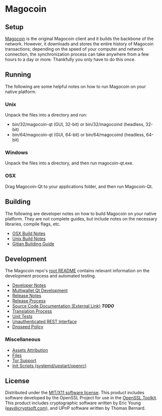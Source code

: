 Magocoin
=====================

Setup
---------------------
[Magocoin](https://magocoinad.network/) is the original Magocoin client and it builds the backbone of the network. However, it downloads and stores the entire history of Magocoin transactions; depending on the speed of your computer and network connection, the synchronization process can take anywhere from a few hours to a day or more. Thankfully you only have to do this once.

Running
---------------------
The following are some helpful notes on how to run Magocoin on your native platform.

### Unix

Unpack the files into a directory and run:

- bin/32/magocoin-qt (GUI, 32-bit) or bin/32/magocoind (headless, 32-bit)
- bin/64/magocoin-qt (GUI, 64-bit) or bin/64/magocoind (headless, 64-bit)

### Windows

Unpack the files into a directory, and then run magocoin-qt.exe.

### OSX

Drag Magocoin-Qt to your applications folder, and then run Magocoin-Qt.

Building
---------------------
The following are developer notes on how to build Magocoin on your native platform. They are not complete guides, but include notes on the necessary libraries, compile flags, etc.

- [OSX Build Notes](build-osx.md)
- [Unix Build Notes](build-unix.md)
- [Gitian Building Guide](gitian-building.md)

Development
---------------------
The Magocoin repo's [root README](https://github.com/magocoinadnetwork/magocoin/blob/master/README.md) contains relevant information on the development process and automated testing.

- [Developer Notes](developer-notes.md)
- [Multiwallet Qt Development](multiwallet-qt.md)
- [Release Notes](release-notes.md)
- [Release Process](release-process.md)
- [Source Code Documentation (External Link)](https://dev.visucore.com/bitcoin/doxygen/) ***TODO***
- [Translation Process](translation_process.md)
- [Unit Tests](unit-tests.md)
- [Unauthenticated REST Interface](REST-interface.md)
- [Dnsseed Policy](dnsseed-policy.md)

### Miscellaneous
- [Assets Attribution](assets-attribution.md)
- [Files](files.md)
- [Tor Support](tor.md)
- [Init Scripts (systemd/upstart/openrc)](init.md)

License
---------------------
Distributed under the [MIT/X11 software license](http://www.opensource.org/licenses/mit-license.php).
This product includes software developed by the OpenSSL Project for use in the [OpenSSL Toolkit](https://www.openssl.org/). This product includes
cryptographic software written by Eric Young ([eay@cryptsoft.com](mailto:eay@cryptsoft.com)), and UPnP software written by Thomas Bernard.
